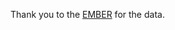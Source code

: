 Thank you to the [EMBER](https://ember-energy.org/latest-insights/solar-is-eus-biggest-power-source-for-the-first-time-ever/) for the data.
